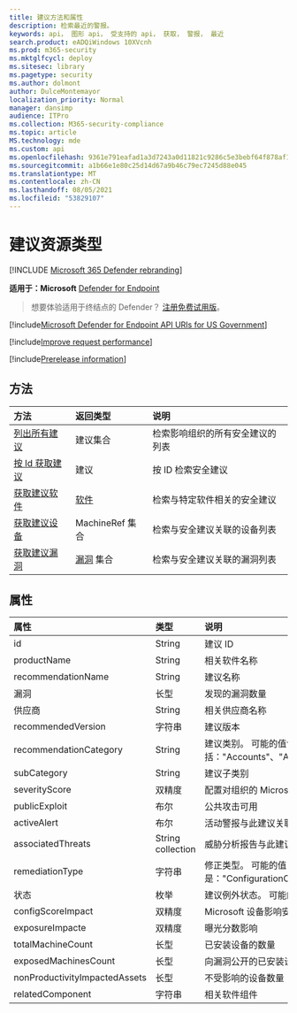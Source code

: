 ```yaml
---
title: 建议方法和属性
description: 检索最近的警报。
keywords: api， 图形 api， 受支持的 api， 获取， 警报， 最近
search.product: eADQiWindows 10XVcnh
ms.prod: m365-security
ms.mktglfcycl: deploy
ms.sitesec: library
ms.pagetype: security
ms.author: dolmont
author: DulceMontemayor
localization_priority: Normal
manager: dansimp
audience: ITPro
ms.collection: M365-security-compliance
ms.topic: article
MS.technology: mde
ms.custom: api
ms.openlocfilehash: 9361e791eafad1a3d7243a0d11821c9286c5e3bebf64f878af1e72cda6bfa952
ms.sourcegitcommit: a1b66e1e80c25d14d67a9b46c79ec7245d88e045
ms.translationtype: MT
ms.contentlocale: zh-CN
ms.lasthandoff: 08/05/2021
ms.locfileid: "53829107"
---
```

# <a name="recommendation-resource-type"></a>建议资源类型

[!INCLUDE [Microsoft 365 Defender rebranding](../../includes/microsoft-defender.md)]


**适用于：Microsoft** [Defender for Endpoint](https://go.microsoft.com/fwlink/?linkid=2154037)

> 想要体验适用于终结点的 Defender？ [注册免费试用版](https://signup.microsoft.com/create-account/signup?products=7f379fee-c4f9-4278-b0a1-e4c8c2fcdf7e&ru=https://aka.ms/MDEp2OpenTrial?ocid=docs-wdatp-exposedapis-abovefoldlink)。

[!include[Microsoft Defender for Endpoint API URIs for US Government](../../includes/microsoft-defender-api-usgov.md)]

[!include[Improve request performance](../../includes/improve-request-performance.md)]


[!include[Prerelease information](../../includes/prerelease.md)]

## <a name="methods"></a>方法
方法 |返回类型 |说明
:---|:---|:---
[列出所有建议](get-all-recommendations.md) | 建议集合 | 检索影响组织的所有安全建议的列表
[按 Id 获取建议](get-recommendation-by-id.md) | 建议 | 按 ID 检索安全建议
[获取建议软件](get-recommendation-software.md)| [软件](software.md) | 检索与特定软件相关的安全建议
[获取建议设备](get-recommendation-machines.md)|MachineRef 集合 | 检索与安全建议关联的设备列表
[获取建议漏洞](get-recommendation-vulnerabilities.md) | [漏洞](vulnerability.md) 集合 | 检索与安全建议关联的漏洞列表


## <a name="properties"></a>属性
属性 |   类型   |   说明
:---|:---|:---
id | String | 建议 ID
productName | String | 相关软件名称  
recommendationName | String | 建议名称
漏洞 | 长型 | 发现的漏洞数量
供应商 | String | 相关供应商名称
recommendedVersion | 字符串 | 建议版本
recommendationCategory | String | 建议类别。 可能的值包括："Accounts"、"Application"、"Network"、"OS"、"SecurityStack"
subCategory | String | 建议子类别
severityScore | 双精度 | 配置对组织的 Microsoft 设备安全分数的潜在影响 (1-10) 
publicExploit | 布尔 | 公共攻击可用 
activeAlert | 布尔 | 活动警报与此建议关联
associatedThreats | String collection | 威胁分析报告与此建议关联
remediationType | 字符串 | 修正类型。 可能的值是："ConfigurationChange"、"Update"、"Upgrade"、"Uninstall"
状态 | 枚举 | 建议例外状态。 可能的值是："Active"和"Exception"
configScoreImpact | 双精度 | Microsoft 设备影响安全分数
exposureImpacte | 双精度 | 曝光分数影响
totalMachineCount | 长型 | 已安装设备的数量
exposedMachinesCount | 长型 | 向漏洞公开的已安装设备的数量
nonProductivityImpactedAssets | 长型 | 不受影响的设备数量  
relatedComponent | 字符串 |  相关软件组件
